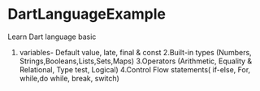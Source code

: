 # DartLanguageExample
Learn Dart language basic
1. variables- Default value, late, final & const
2.Built-in types (Numbers, Strings,Booleans,Lists,Sets,Maps)
3.Operators (Arithmetic, Equality & Relational, Type test, Logical)
4.Control Flow statements( if-else, For, while,do while, break, switch)
